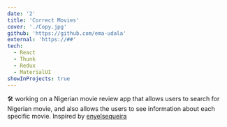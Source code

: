 ```yaml
---
date: '2'
title: 'Correct Movies'
cover: './Copy.jpg'
github: 'https://github.com/ema-udala'
external: 'https://##'
tech:
  - React
  - Thunk
  - Redux 
  - MaterialUI
showInProjects: true
---
```


🛠 working on a Nigerian movie review app that allows users to search for Nigerian movie, and also allows the users to see information about each specific movie. Inspired by [enyelsequeira](https://www.enyelsequeira.com/)

